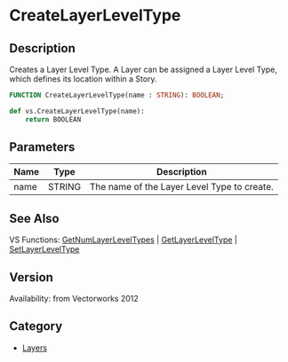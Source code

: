 # CreateLayerLevelType

## Description
Creates a Layer Level Type.  A Layer can be assigned a Layer Level Type, which defines its location within a Story.

```pascal
FUNCTION CreateLayerLevelType(name : STRING): BOOLEAN;
```

```python
def vs.CreateLayerLevelType(name):
    return BOOLEAN
```

## Parameters
|Name|Type|Description|
|---|---|---|
|name|STRING|The name of the Layer Level Type to create.|

## See Also
VS Functions:
[GetNumLayerLevelTypes](GetNumLayerLevelTypes.md) 
| [GetLayerLevelType](GetLayerLevelType.md) 
| [SetLayerLevelType](SetLayerLevelType.md)

## Version
Availability: from Vectorworks 2012

## Category
* [Layers](../Categories/Layers.md)
